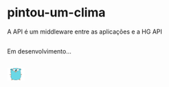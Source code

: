 # pintou-um-clima

A API é um middleware entre as aplicações e a HG API

##

Em desenvolvimento...

##

<div style="display: inline_block">
<img align="center" alt="Logo-GO" height="30" width="40" src="https://raw.githubusercontent.com/devicons/devicon/master/icons/go/go-original.svg">
</div>